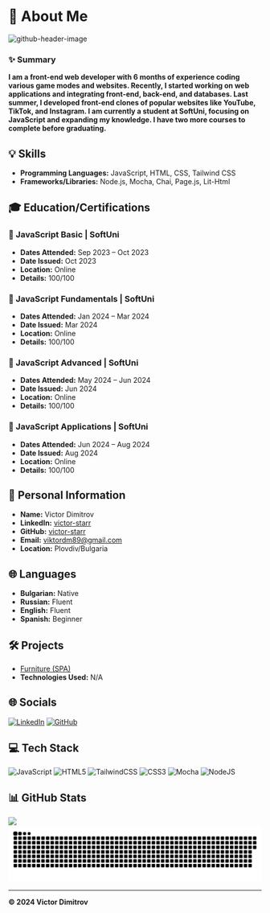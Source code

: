 # 💫 About Me
![github-header-image](https://github.com/user-attachments/assets/4715bbc7-58fe-4359-8c70-168f4c4c96d1)

### ✨ Summary
**I am a front-end web developer with 6 months of experience coding various game modes and websites. Recently, I started working on web applications and integrating front-end, back-end, and databases. Last summer, I developed front-end clones of popular websites like YouTube, TikTok, and Instagram. I am currently a student at SoftUni, focusing on JavaScript and expanding my knowledge. I have two more courses to complete before graduating.**

## 💡 Skills
- **Programming Languages:** JavaScript, HTML, CSS, Tailwind CSS
- **Frameworks/Libraries:** Node.js, Mocha, Chai, Page.js, Lit-Html

## 🎓 Education/Certifications
### 📂 JavaScript Basic | SoftUni
- **Dates Attended:** Sep 2023 – Oct 2023
- **Date Issued:** Oct 2023
- **Location:** Online
- **Details:** 100/100

### 📂 JavaScript Fundamentals | SoftUni
- **Dates Attended:** Jan 2024 – Mar 2024
- **Date Issued:** Mar 2024
- **Location:** Online
- **Details:** 100/100

### 📂 JavaScript Advanced | SoftUni
- **Dates Attended:** May 2024 – Jun 2024
- **Date Issued:** Jun 2024
- **Location:** Online
- **Details:** 100/100

### 📂 JavaScript Applications | SoftUni
- **Dates Attended:** Jun 2024 – Aug 2024
- **Date Issued:** Aug 2024
- **Location:** Online
- **Details:** 100/100

## 📝 Personal Information
- **Name:** Victor Dimitrov
- **LinkedIn:** [victor-starr](https://linkedin.com/in/victor-starr)
- **GitHub:** [victor-starr](https://github.com/victor-starr)
- **Email:** viktordm89@gmail.com
- **Location:** Plovdiv/Bulgaria

## 🌐 Languages
- **Bulgarian:** Native
- **Russian:** Fluent
- **English:** Fluent
- **Spanish:** Beginner

## 🛠️ Projects

- [Furniture (SPA)](https://github.com/Victor-starr/Furniture)
- **Technologies Used:** N/A


## 🌐 Socials

[![LinkedIn](https://img.shields.io/badge/linkedin-%230077B5.svg?style=for-the-badge&logo=linkedin&logoColor=white)](https://www.linkedin.com/in/victor-starr/)
[![GitHub](https://img.shields.io/badge/github-%23121011.svg?style=for-the-badge&logo=github&logoColor=white)](https://github.com/victor-starr)

## 💻 Tech Stack

![JavaScript](https://img.shields.io/badge/javascript-%23323330.svg?style=for-the-badge&logo=javascript&logoColor=%23F7DF1E)
![HTML5](https://img.shields.io/badge/html5-%23E34F26.svg?style=for-the-badge&logo=html5&logoColor=white)
![TailwindCSS](https://img.shields.io/badge/tailwindcss-%2338B2AC.svg?style=for-the-badge&logo=tailwind-css&logoColor=white)
![CSS3](https://img.shields.io/badge/css3-%231572B6.svg?style=for-the-badge&logo=css3&logoColor=white)
![Mocha](https://img.shields.io/badge/-mocha-%238D6748?style=for-the-badge&logo=mocha&logoColor=white)
![NodeJS](https://img.shields.io/badge/node.js-6DA55F?style=for-the-badge&logo=node.js&logoColor=white)

## 📊 GitHub Stats

![](https://github-readme-stats.vercel.app/api/top-langs/?username=Victor-starr&theme=dark&hide_border=false&include_all_commits=false&count_private=false&layout=compact)
<a href=#><img src="contributions.svg"></a>

---

**© 2024 Victor Dimitrov**
